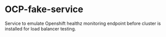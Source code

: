 # OCP-fake-service
Service to emulate Openshift healthz monitoring endpoint before cluster is installed for load balancer testing.
